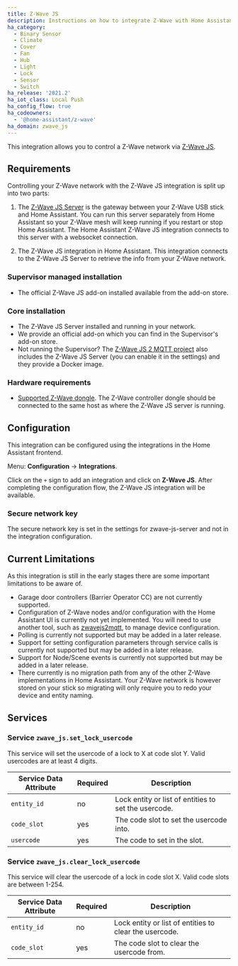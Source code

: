 ```yaml
---
title: Z-Wave JS
description: Instructions on how to integrate Z-Wave with Home Assistant via Z-Wave JS.
ha_category:
  - Binary Sensor
  - Climate
  - Cover
  - Fan
  - Hub
  - Light
  - Lock
  - Sensor
  - Switch
ha_release: '2021.2'
ha_iot_class: Local Push
ha_config_flow: true
ha_codeowners:
  - '@home-assistant/z-wave'
ha_domain: zwave_js
---
```


This integration allows you to control a Z-Wave network via [Z-Wave JS](https://zwave-js.github.io/node-zwave-js/#/).

## Requirements

Controlling your Z-Wave network with the Z-Wave JS integration is split up into two parts:

1. The [Z-Wave JS Server](https://github.com/zwave-js/zwave-js-server) is the gateway between your Z-Wave USB stick and Home Assistant. You can run this server separately from Home Assistant so your Z-Wave mesh will keep running if you restart or stop Home Assistant. The Home Assistant Z-Wave JS integration connects to this server with a websocket connection.

2. The Z-Wave JS integration in Home Assistant. This integration connects to the Z-Wave JS Server to retrieve the info from your Z-Wave network.

### Supervisor managed installation

- The official Z-Wave JS add-on installed available from the add-on store.

### Core installation

- The Z-Wave JS Server installed and running in your network.
- We provide an official add-on which you can find in the Supervisor's add-on store.
- Not running the Supervisor? The [Z-Wave JS 2 MQTT project](https://zwave-js.github.io/zwavejs2mqtt/#/getting-started/quick-start) also includes the Z-Wave JS Server (you can enable it in the settings) and they provide a Docker image.

### Hardware requirements

- [Supported Z-Wave dongle](/docs/z-wave/controllers/#supported-z-wave-usb-sticks--hardware-modules). The Z-Wave controller dongle should be connected to the same host as where the Z-Wave JS server is running.

## Configuration

This integration can be configured using the integrations in the
Home Assistant frontend.

Menu: **Configuration** -> **Integrations**.

Click on the `+` sign to add an integration and click on **Z-Wave JS**.
After completing the configuration flow, the Z-Wave JS integration will be
available.

### Secure network key

The secure network key is set in the settings for zwave-js-server and
not in the integration configuration.

## Current Limitations

As this integration is still in the early stages there are some important limitations to be aware of.

- Garage door controllers (Barrier Operator CC) are not currently supported.
- Configuration of Z-Wave nodes and/or configuration with the Home Assistant UI is currently not yet implemented. You will need to use another tool, such as [zwavejs2mqtt](https://github.com/zwave-js/zwavejs2mqtt), to manage device configuration.
- Polling is currently not supported but may be added in a later release.
- Support for setting configuration parameters through service calls is currently not supported but may be added in a later release.
- Support for Node/Scene events is currently not supported but may be added in a later release.
- There currently is no migration path from any of the other Z-Wave implementations in Home Assistant. Your Z-Wave network is however stored on your stick so migrating will only require you to redo your device and entity naming.


## Services

### Service `zwave_js.set_lock_usercode`

This service will set the usercode of a lock to X at code slot Y.
Valid usercodes are at least 4 digits.

| Service Data Attribute | Required | Description                                          |
| ---------------------- | -------- | ---------------------------------------------------- |
| `entity_id`            | no       | Lock entity or list of entities to set the usercode. |
| `code_slot`            | yes      | The code slot to set the usercode into.              |
| `usercode`             | yes      | The code to set in the slot.                         |

### Service `zwave_js.clear_lock_usercode`

This service will clear the usercode of a lock in code slot X.
Valid code slots are between 1-254.

| Service Data Attribute | Required | Description                                            |
| ---------------------- | -------- | ------------------------------------------------------ |
| `entity_id`            | no       | Lock entity or list of entities to clear the usercode. |
| `code_slot`            | yes      | The code slot to clear the usercode from.              |
